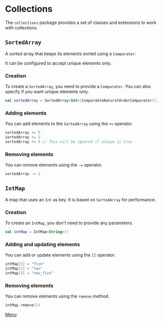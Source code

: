 # Collections

The `collections` package provides a set of classes and extensions to work with collections.

## `SortedArray`

A sorted array that keeps its elements sorted using a `Comparator`.

It can be configured to accept unique elements only.

### Creation

To create a `SortedArray`, you need to provide a `Comparator`. You can also specify if you want unique elements only.

```kotlin
val sortedArray = SortedArray<Int>(ComparableNaturalOrderComparator(), unique = true)
```

### Adding elements

You can add elements to the `SortedArray` using the `+=` operator.

```kotlin
sortedArray += 5
sortedArray += 2
sortedArray += 5 // This will be ignored if unique is true
```

### Removing elements

You can remove elements using the `-=` operator.

```kotlin
sortedArray -= 2
```

## `IntMap`

A map that uses an `Int` as key. It is based on `SortedArray` for performance.

### Creation

To create an `IntMap`, you don't need to provide any parameters.

```kotlin
val intMap = IntMap<String>()
```

### Adding and updating elements

You can add or update elements using the `[]` operator.

```kotlin
intMap[5] = "five"
intMap[2] = "two"
intMap[5] = "new_five"
```

### Removing elements

You can remove elements using the `remove` method.

```kotlin
intMap.remove(2)
```

[Menu](Menu.md)
